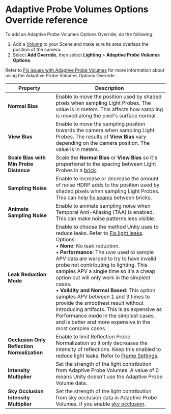 # Adaptive Probe Volumes Options Override reference

To add an Adaptive Probe Volumes Options Override, do the following:

1. Add a [Volume](understand-volumes.md) to your Scene and make sure its area overlaps the position of the camera.
2. Select **Add Override**, then select **Lighting** > **Adaptive Probe Volumes Options**.

Refer to [Fix issues with Adaptive Probe Volumes](probevolumes-fixissues.md) for more information about using the Adaptive Probe Volumes Options Override.

| **Property**                           | **Description** |
|------------------------------------|-------------|
| **Normal Bias**   | Enable to move the position used by shaded pixels when sampling Light Probes. The value is in meters. This affects how sampling is moved along the pixel's surface normal. |
| **View Bias**  | Enable to move the sampling position towards the camera when sampling Light Probes. The results of **View Bias** vary depending on the camera position. The value is in meters. |
| **Scale Bias with Min Probe Distance** | Scale the **Normal Bias** or **View Bias** so it's proportional to the spacing between Light Probes in a [brick](probevolumes-concept.md#how-probe-volumes-work). |
| **Sampling Noise** | Enable to increase or decrease the amount of noise HDRP adds to the position used by shaded pixels when sampling Light Probes. This can help [fix seams](probevolumes-fixissues.md#fix-seams) between bricks. |
| **Animate Sampling Noise** | Enable to animate sampling noise when Temporal Anti-Aliasing (TAA) is enabled. This can make noise patterns less visible. |
| **Leak Reduction Mode** | Enable to choose the method Unity uses to reduce leaks. Refer to [Fix light leaks](probevolumes-fixissues.md#fix-light-leaks).<br/>Options:<br/>&#8226; **None**: No leak reduction.<br/>&#8226; **Performance**: The uvw used to sample APV data are warped to try to have invalid probe not contributing to lighting. This samples APV a single time so it's a cheap option but will only work in the simplest cases.<br/>&#8226; **Validity and Normal Based**: This option samples APV between 1 and 3 times to provide the smoothest result without introducing artifacts. This is as expensive as Performance mode in the simplest cases, and is better and more expensive in the most complex cases. |
| **Occlusion Only Reflection Normalization** | Enable to limit Reflection Probe Normalization so it only decreases the intensity of reflections. Keep this enabled to reduce light leaks. Refer to [Frame Settings](frame-settings-reference.md#lighting). |
| **Intensity Multiplier** | Set the strength of the light contribution from Adaptive Probe Volumes. A value of 0 means Unity doesn't use the Adaptive Probe Volume data. |
| **Sky Occlusion Intensity Multiplier** | Set the strength of the light contribution from sky occlusion data in Adaptive Probe Volumes, if you enable [sky occlusion](probevolumes-skyocclusion.md). | 
